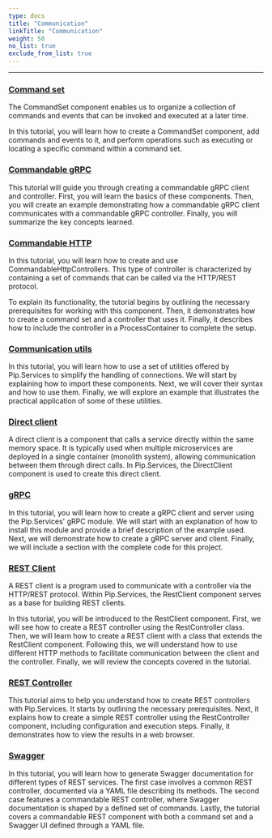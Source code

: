 ```yaml
---
type: docs
title: "Communication"
linkTitle: "Communication" 
weight: 50
no_list: true
exclude_from_list: true
---
```

---

### [Command set](command_set)
The CommandSet component enables us to organize a collection of commands and events that can be invoked and executed at a later time.

In this tutorial, you will learn how to create a CommandSet component, add commands and events to it, and perform operations such as executing or locating a specific command within a command set.

### [Commandable gRPC](commandable_grpc)
This tutorial will guide you through creating a commandable gRPC client and controller. First, you will learn the basics of these components. Then, you will create an example demonstrating how a commandable gRPC client communicates with a commandable gRPC controller. Finally, you will summarize the key concepts learned.

### [Commandable HTTP](commandable_http)


In this tutorial, you will learn how to create and use CommandableHttpControllers. This type of controller is characterized by containing a set of commands that can be called via the HTTP/REST protocol.

To explain its functionality, the tutorial begins by outlining the necessary prerequisites for working with this component. Then, it demonstrates how to create a command set and a controller that uses it. Finally, it describes how to include the controller in a ProcessContainer to complete the setup.

### [Communication utils](connection_utils)

In this tutorial, you will learn how to use a set of utilities offered by Pip.Services to simplify the handling of connections. We will start by explaining how to import these components. Next, we will cover their syntax and how to use them. Finally, we will explore an example that illustrates the practical application of some of these utilities.

### [Direct client](direct_client)

A direct client is a component that calls a service directly within the same memory space. It is typically used when multiple microservices are deployed in a single container (monolith system), allowing communication between them through direct calls. In Pip.Services, the DirectClient component is used to create this direct client.

### [gRPC](grpc)

In this tutorial, you will learn how to create a gRPC client and server using the Pip.Services' gRPC module. We will start with an explanation of how to install this module and provide a brief description of the example used. Next, we will demonstrate how to create a gRPC server and client. Finally, we will include a section with the complete code for this project.


### [REST Client](rest_client)

A REST client is a program used to communicate with a controller via the HTTP/REST protocol. Within Pip.Services, the RestClient component serves as a base for building REST clients.

In this tutorial, you will be introduced to the RestClient component. First, we will see how to create a REST controller using the RestController class. Then, we will learn how to create a REST client with a class that extends the RestClient component. Following this, we will understand how to use different HTTP methods to facilitate communication between the client and the controller. Finally, we will review the concepts covered in the tutorial.

### [REST Controller](rest_controller)

This tutorial aims to help you understand how to create REST controllers with Pip.Services. It starts by outlining the necessary prerequisites. Next, it explains how to create a simple REST controller using the RestController component, including configuration and execution steps. Finally, it demonstrates how to view the results in a web browser.

### [Swagger](swagger)


In this tutorial, you will learn how to generate Swagger documentation for different types of REST services. The first case involves a common REST controller, documented via a YAML file describing its methods. The second case features a commandable REST controller, where Swagger documentation is shaped by a defined set of commands. Lastly, the tutorial covers a commandable REST component with both a command set and a Swagger UI defined through a YAML file. 
